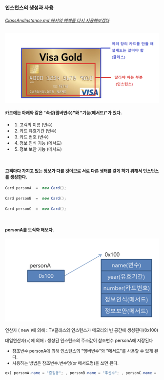 ### 인스턴스의 생성과 사용

###### [ClassAndInstance.md 에서의 예제를 다시 사용해보겠다](/OOP/ClassAndInstance.md)

![img](/img/classAndInstance.png)

#### 카드에는 아래와 같은 "속성(멤버변수)"와 "기능(메서드)"가 있다. 

* 1. 고객의 이름 (변수)
* 2. 카드 유효기간 (변수)
* 3. 카드 번호 (변수)
* 4. 정보 인식 기능 (메서드)
* 5. 정보 보안 기능 (메서드)

<br>

#### 고객마다 가지고 있는 정보가 다를 것이므로 서로 다른 생태를 갖게 하기 위해서 인스턴스를 생성한다.
```java
Card personA  =  new Card();

Card personB  =  new Card();

Card personC  =  new Card();
```

<br>

#### personA를 도식화 해보자.
![SchemaImg](/img/SchemaImg.png)

연산자 ( new )에 의해 : TV클래스의 인스턴스가 메모리의 빈 공간에 생성된다(0x100)

대입연산자(=)에 의해 : 생성된 인스턴스의 주소값이 참조변수 personA에 저장된다

* 참조변수 personA에 의해 인스턴스의 "멤버변수"와 "메서드"를 사용할 수 있게 된다.
* 사용하는 방법은 참조변수.변수명(or 메서드명)을 쓰면 된다.
```java
ex) personA.name = "홍길동"; , personB.name = "추신수"; , personC.name = "오승환";
```


